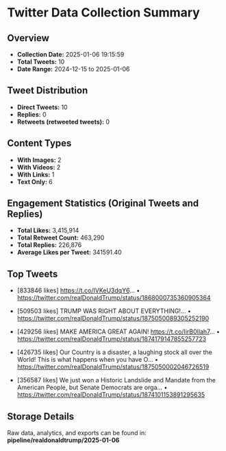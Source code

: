 # Twitter Data Collection Summary

## Overview
- **Collection Date:** 2025-01-06 19:15:59
- **Total Tweets:** 10
- **Date Range:** 2024-12-15 to 2025-01-06

## Tweet Distribution
- **Direct Tweets:** 10
- **Replies:** 0
- **Retweets (retweeted tweets):** 0

## Content Types
- **With Images:** 2
- **With Videos:** 2
- **With Links:** 1
- **Text Only:** 6

## Engagement Statistics (Original Tweets and Replies)
- **Total Likes:** 3,415,914
- **Total Retweet Count:** 463,290
- **Total Replies:** 226,876
- **Average Likes per Tweet:** 341591.40

## Top Tweets
- [833846 likes] https://t.co/IVKeU3dqY6...
  • https://twitter.com/realDonaldTrump/status/1868000735360905364

- [509503 likes] TRUMP WAS RIGHT ABOUT EVERYTHING!...
  • https://twitter.com/realDonaldTrump/status/1875050089305252190

- [429256 likes] MAKE AMERICA GREAT AGAIN! https://t.co/IirB0lIah7...
  • https://twitter.com/realDonaldTrump/status/1874179147855257723

- [426735 likes] Our Country is a disaster, a laughing stock all over the World! This is what happens when you have O...
  • https://twitter.com/realDonaldTrump/status/1875050002046726519

- [356587 likes] We just won a Historic Landslide and Mandate from the American People, but Senate Democrats are orga...
  • https://twitter.com/realDonaldTrump/status/1874101153891295635

## Storage Details
Raw data, analytics, and exports can be found in:
**pipeline/realdonaldtrump/2025-01-06**
